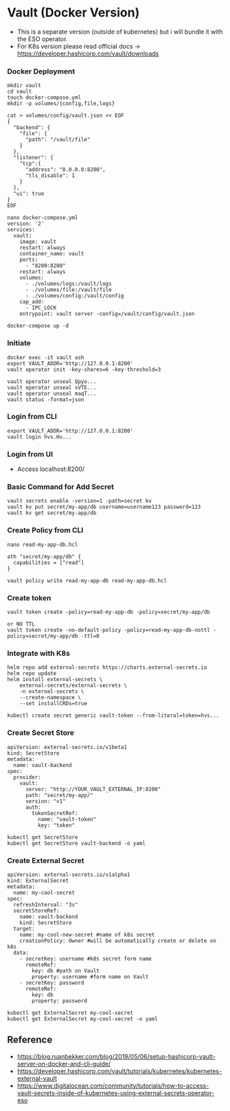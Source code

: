 # Vault (Docker Version)
- This is a separate version (outside of kubernetes) but i will bundle it with the ESO operator.
- For K8s version please read official docs -> https://developer.hashicorp.com/vault/downloads

### Docker Deployment
```
mkdir vault
cd vault
touch docker-compose.yml
mkdir -p volumes/{config,file,logs}

cat > volumes/config/vault.json << EOF
{
  "backend": {
    "file": {
      "path": "/vault/file"
    }
  },
  "listener": {
    "tcp":{
      "address": "0.0.0.0:8200",
      "tls_disable": 1
    }
  },
  "ui": true
}
EOF
```

```
nano docker-compose.yml
version: '2'
services:
  vault:
    image: vault
    restart: always
    container_name: vault
    ports:
      - "8200:8200"
    restart: always
    volumes:
      - ./volumes/logs:/vault/logs
      - ./volumes/file:/vault/file
      - ./volumes/config:/vault/config
    cap_add:
      - IPC_LOCK
    entrypoint: vault server -config=/vault/config/vault.json
```

```
docker-compose up -d
```

### Initiate
```
docker exec -it vault ash
export VAULT_ADDR='http://127.0.0.1:8200'
vault operator init -key-shares=6 -key-threshold=3

vault operator unseal Qpyo...   
vault operator unseal sVTE...  
vault operator unseal maqT... 
vault status -format=json
```

### Login from CLI
```
export VAULT_ADDR='http://127.0.0.1:8200'
vault login hvs.Hv...
```

### Login from UI
- Access localhost:8200/

### Basic Command for Add Secret
```
vault secrets enable -version=1 -path=secret kv
vault kv put secret/my-app/db username=username123 password=123
vault kv get secret/my-app/db
```

### Create Policy from CLI
```
nano read-my-app-db.hcl
```
```
ath "secret/my-app/db" {
  capabilities = ["read"]
}
```
```
vault policy write read-my-app-db read-my-app-db.hcl
```

### Create token
```
vault token create -policy=read-my-app-db -policy=secret/my-app/db

or NO TTL 
vault token create -no-default-policy -policy=read-my-app-db-nottl -policy=secret/my-app/db -ttl=0
```

### Integrate with K8s
```
helm repo add external-secrets https://charts.external-secrets.io
helm repo update
helm install external-secrets \
    external-secrets/external-secrets \
    -n external-secrets \
    --create-namespace \
    --set installCRDs=true

kubectl create secret generic vault-token --from-literal=token=hvs...
```

### Create Secret Store
```
apiVersion: external-secrets.io/v1beta1
kind: SecretStore
metadata:
  name: vault-backend
spec:
  provider:
    vault:
      server: "http://YOUR_VAULT_EXTERNAL_IP:8200"
      path: "secret/my-app/"
      version: "v1"
      auth:
        tokenSecretRef:
          name: "vault-token"
          key: "token"
```
```
kubectl get SecretStore 
kubectl get SecretStore vault-backend -o yaml
```

### Create External Secret

```
apiVersion: external-secrets.io/v1alpha1
kind: ExternalSecret
metadata:
  name: my-cool-secret
spec:
  refreshInterval: "3s"
  secretStoreRef:
    name: vault-backend
    kind: SecretStore
  target:
    name: my-cool-new-secret #name of k8s secret
    creationPolicy: Owner #will be automatically create or delete on k8s
  data:
    - secretKey: username #k8s secret form name
      remoteRef:
        key: db #path on Vault
        property: username #form name on Vault
    - secretKey: password
      remoteRef:
        key: db 
        property: password
```

```
kubectl get ExternalSecret my-cool-secret
kubectl get ExternalSecret my-cool-secret -o yaml
```

## Reference
- https://blog.ruanbekker.com/blog/2019/05/06/setup-hashicorp-vault-server-on-docker-and-cli-guide/
- https://developer.hashicorp.com/vault/tutorials/kubernetes/kubernetes-external-vault
- https://www.digitalocean.com/community/tutorials/how-to-access-vault-secrets-inside-of-kubernetes-using-external-secrets-operator-eso
